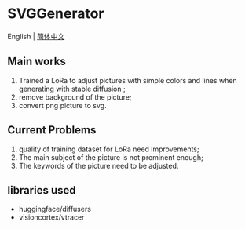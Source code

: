 # SVGGenerator
English | [简体中文](./README.md)

## Main works
1. Trained a LoRa to adjust pictures with simple colors and lines when generating with stable diffusion ;
2. remove background of the picture;
3. convert png picture to svg.

## Current Problems
1. quality of training dataset for LoRa need improvements;
2. The main subject of the picture is not prominent enough;
3. The keywords of the picture need to be adjusted.

## libraries used
- huggingface/diffusers
- visioncortex/vtracer

